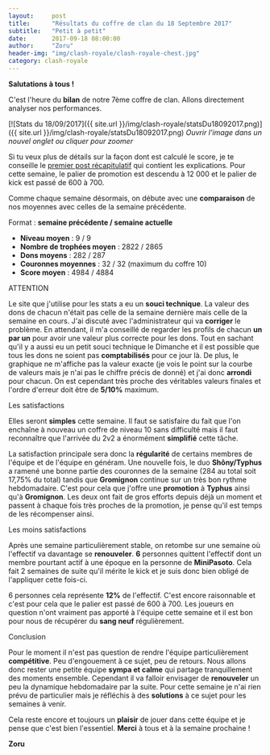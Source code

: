 ```yaml
---
layout:     post
title:      "Résultats du coffre de clan du 18 Septembre 2017"
subtitle:   "Petit à petit"
date:       2017-09-18 08:00:00
author:     "Zoru"
header-img: "img/clash-royale/clash-royale-chest.jpg"
category: clash-royale
---
```


<p><b>Salutations à tous !</b></p>

<p>C'est l'heure du <b>bilan</b> de notre 7ème coffre de clan. Allons directement analyser nos performances.</p>

[![Stats du 18/09/2017]({{ site.url }}/img/clash-royale/statsDu18092017.png)]({{ site.url }}/img/clash-royale/statsDu18092017.png)
<i>Ouvrir l'image dans un nouvel onglet ou cliquer pour zoomer</i>

<p>Si tu veux plus de détails sur la façon dont est calculé le score, je te conseille le <a href="{{ "/clash-royale/2017/08/07/chestresults/" | prepend: site.baseurl }}" target="_blank">premier post récapitulatif</a> qui contient les explications. Pour cette semaine, le palier de promotion est descendu à 12 000 et le palier de kick est passé de 600 à 700.</p>

<p>Comme chaque semaine désormais, on débute avec une <b>comparaison</b> de nos moyennes avec celles de la semaine précédente.</p>

<p>Format : <b>semaine précédente / semaine actuelle</b></p>
<ul>
	<li><b>Niveau moyen</b> : 9 / 9</li>
	<li><b>Nombre de trophées moyen</b> : 2822 / 2865</li>
	<li><b>Dons moyens</b> : 282 / 287 </li>
	<li><b>Couronnes moyennes</b> : 32 / 32 (maximum du coffre 10)</li>
	<li><b>Score moyen</b> : 4984 / 4884</li>
</ul>

<p><span class="post-title">ATTENTION</span></p>

<p>Le site que j'utilise pour les stats a eu un <b>souci technique</b>. La valeur des dons de chacun n'était pas celle de la semaine dernière mais celle de la semaine en cours. J'ai discuté avec l'administrateur qui va <b>corriger</b> le problème. En attendant, il m'a conseillé de regarder les profils de chacun <b>un par un</b> pour avoir une valeur plus correcte pour les dons. Tout en sachant qu'il y a aussi eu un petit souci technique le Dimanche et il est possible que tous les dons ne soient pas <b>comptabilisés</b> pour ce jour là. De plus, le graphique ne m'affiche pas la valeur exacte (je vois le point sur la courbe de valeurs mais je n'ai pas le chiffre précis de donné) et j'ai donc <b>arrondi</b> pour chacun. On est cependant très proche des véritables valeurs finales et l'ordre d'erreur doit être de <b>5/10%</b> maximum.</p>

<p><span class="post-title">Les satisfactions</span></p>

<p>Elles seront <b>simples</b> cette semaine. Il faut se satisfaire du fait que l'on enchaîne à nouveau un coffre de niveau 10 sans difficulté mais il faut reconnaître que l'arrivée du 2v2 a énormément <b>simplifié</b> cette tâche.</p>

<p>La satisfaction principale sera donc la <b>régularité</b> de certains membres de l'équipe et de l'équipe en généram. Une nouvelle fois, le duo <b>Shôny/Typhus</b> a ramené une bonne partie des couronnes de la semaine (284 au total soit 17,75% du total) tandis que <b>Gromignon</b> continue sur un très bon rythme hebdomadaire. C'est pour cela que j'offre une <b>promotion</b> à <b>Typhus</b> ainsi qu'à <b>Gromignon</b>. Les deux ont fait de gros efforts depuis déjà un moment et passent à chaque fois très proches de la promotion, je pense qu'il est temps de les récompenser ainsi.</p>

<p><span class="post-title">Les moins satisfactions</span></p>

<p>Après une semaine particulièrement stable, on retombe sur une semaine où l'effectif va davantage se <b>renouveler</b>. <b>6</b> personnes quittent l'effectif dont un membre pourtant actif à une époque en la personne de <b>MiniPasoto</b>. Cela fait 2 semaines de suite qu'il mérite le kick et je suis donc bien obligé de l'appliquer cette fois-ci.</p>

<p>6 personnes cela représente <b>12%</b> de l'effectif. C'est encore raisonnable et c'est pour cela que le palier est passé de 600 à 700. Les joueurs en question n'ont vraiment pas apporté à l'équipe cette semaine et il est bon pour nous de récupérer du <b>sang neuf</b> régulièrement.</p>

<p><span class="post-title">Conclusion</span></p>

<p>Pour le moment il n'est pas question de rendre l'équipe particulièrement <b>compétitive</b>. Peu d'engouement à ce sujet, peu de retours. Nous allons donc rester une petite équipe <b>sympa et calme</b> qui partage tranquillement des moments ensemble. Cependant il va falloir envisager de <b>renouveler</b> un peu la dynamique hebdomadaire par la suite. Pour cette semaine je n'ai rien prévu de particulier mais je réfléchis à des <b>solutions</b> à ce sujet pour les semaines à venir.</p>

<p>Cela reste encore et toujours un <b>plaisir</b> de jouer dans cette équipe et je pense que c'est bien l'essentiel. <b>Merci</b> à tous et à la semaine prochaine !</p>

<p><b>Zoru</b></p>